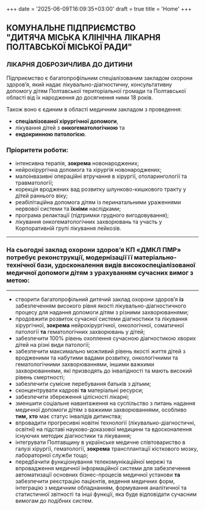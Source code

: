 +++
date = '2025-06-09T16:09:35+03:00'
draft = true
title = 'Home'
+++

**КОМУНАЛЬНЕ ПІДПРИЄМСТВО**  
**"ДИТЯЧА МІСЬКА КЛІНІЧНА ЛІКАРНЯ**  
**ПОЛТАВСЬКОЇ МІСЬКОЇ РАДИ"**  
---
### ЛІКАРНЯ ДОБРОЗИЧЛИВА ДО ДИТИНИ

Підприємство є багатопрофільним спеціалізованим закладом охорони здоров’я, який надає лікувально-діагностичну, консультативну допомогу дітям Полтавської територіальної громади та Полтавської області від їх народження до досягнення ними 18 років.

Також воно є єдиним в області медичним закладом з проведення:
* **спеціалізованої хірургічної допомоги**,
* лікування дітей з **онкогематологічною** та 
* **ендокринною патологією**.


### Пріоритети роботи:

* інтенсивна терапія, **зокрема** новонароджених;
* нейрохірургічна допомога та хірургія новонароджених;
* малоінвазивні операційні втручання в хірургії, отоларингології та травматології;
* корекція вроджених вад розвитку шлунково-кишкового тракту у дітей раннього віку;
* реабілітаційна допомога дітям із перинатальними ураженнями нервової системи та **їхніми** наслідками;
* програма релактації (підтримки грудного вигодовування);
* лікування онкогематологічних захворювань та участь у Корпоративній групі лікування лейкозів.

---
### На сьогодні заклад охорони здоров’я КП «ДМКЛ ПМР» потребує реконструкції, модернізації її матеріально-технічної бази, удосконалення видів високоспеціалізованої медичної допомоги дітям з урахуванням сучасних вимог з метою:
---
* створити багатопрофільний дитячий заклад охорони здоров’я **із** забезпеченням високого рівня якості лікувально-діагностичного процесу для надання допомоги дітям з різними захворюваннями;
* продовжити розвиток сучасної системи діагностики та лікування хірургічної, **зокрема** нейрохірургічної, онкологічної, соматичної патології **та** гематологічних захворювань у дітей;
* забезпечити 100% рівень охоплення сучасною діагностикою хворих дітей на різні види патології;
* забезпечити максимально можливий рівень якості життя дітей з вродженими та набутими вадами розвитку, онкологічними та гематологічними захворюваннями, іншими важкими захворюваннями, які призводять до інвалідності та мають високий рівень смертності;
* забезпечити сумісне перебування батьків з дітьми;
* сконцентрувати кадрові **та** матеріальні ресурси;
* забезпечити збереження цілісності лікарні;
* зменшити соціальне навантаження на суспільство з питань надання медичної допомоги дітям з важкими захворюваннями, особливо **тим, хто** має статус інвалідів дитинства;
* впровадити прогресивні новітні технології (лікувально-діагностичні, освітні) на підставі науково-доказової медицини та вдосконалення існуючих методик діагностики та лікування;
* інтегрувати Полтавщину в українське медичне співтовариство в галузі хірургії, гематології, **зокрема** трансплантації кісткового мозку, лабораторної служби тощо;
* передбачити функціонування телекомунікаційної мережі та впровадження медичної інформаційної системи для забезпечення автоматизації основних бізнес-процесів медичної установи **та** забезпечити реєстрацію пацієнтів, ведення медичних форм, інтеграцію з медичним обладнанням, формування аналітичної та статистичної звітності та інші функції, яка буде відповідати сучасним вимогам до подібних систем.